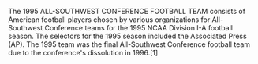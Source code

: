 The 1995 ALL-SOUTHWEST CONFERENCE FOOTBALL TEAM consists of American football players chosen by various organizations for All-Southwest Conference teams for the 1995 NCAA Division I-A football season. The selectors for the 1995 season included the Associated Press (AP). The 1995 team was the final All-Southwest Conference football team due to the conference's dissolution in 1996.[1]
